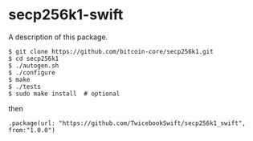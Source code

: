 # secp256k1-swift

A description of this package.

```
$ git clone https://github.com/bitcoin-core/secp256k1.git
$ cd secp256k1
$ ./autogen.sh
$ ./configure
$ make
$ ./tests
$ sudo make install  # optional

```

then 

```
.package(url: "https://github.com/TwicebookSwift/secp256k1_swift", from:"1.0.0")
```